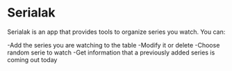 # Serialak
Serialak is an app that provides tools to organize series you watch.
You can:

-Add the series you are watching to the table
-Modify it or delete
-Choose random serie to watch
-Get information that a previously added series is coming out today
